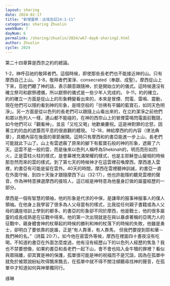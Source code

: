 ```yaml
---
layout: sharing
date: 2024-02-17
title: "新增靈修：出埃及記24:1-11"
categories: sharing Zhuolin
weekNum: 7
dayNum: 6
permalink: /sharing/zhuolin/2024/wk7-day6-sharing2.html
author: Zhuolin
cycle: 2024
---  
```


第二十四章算是西奈之約的總論。

1-2，神呼召祂的敬拜者們。這個時候，即使那些長老們也不能接近神的山。只有摩西自己上山。
3-8，敬拜者們潔淨、consecrated（奉獻、成聖）。摩西從山上下來，百姓們聽了神的話，表示願意跟隨神，於是開始立約的儀式。這時候還沒有確立祭司和獻祭禮儀，所以獻祭的儀式是一些少年人完成的。
9-11，約的確立。約的確立一方面是從山上的形象轉變看出來的，本來是冒煙、閃電、雷鳴、震動，現在他們可以隱約看到神的形象，是晴空般的「彷彿有平鋪的藍寶石，如同天色明淨」。另一方面是從以色列的長老們可以跟隨上山看出來的，在立約潔淨之前他們和眾以色列人一樣，連山都不能碰的，在神的西奈山上的冒煙雷鳴閃電面前戰競，如今他們可以「觀看神」，並且「又吃又喝」地歡樂慶祝。這是神對罪的忿怒，因著立約的血的遮蓋而平息的很直觀的體現。
12-18，神給摩西約的內容（律法典章），具體內容在後面的章節展開。這時只有摩西和約書亞能進一步上山，長老們可能就此下山了。山上有雲遮蔽了原來的腳下有藍寶石般的神的形象，遮蔽了六天。這雲不是一般的雲，而是後來以色列人稱呼為Shekinah的，明亮而形如烈火，正是雲柱火柱的樣式，是會幕裡充滿榮耀的樣式，也是主耶穌登山變相的時候那忽然而來的雲的樣式。到了第七天的時候神才在這雲裡召喚摩西，摩西進入雲裡，約書亞有可能是留在雲外。40天的時間，摩西在雲裡聽神訓誡，約書亞一直在外面守候，到四十天後才跟隨摩西下山（32:17），他也許能隱約聽見雲裡的聲音，作為神特意揀選摩西的接班人，這已經是神特意為他量身訂做的屬靈經歷的一部分。 

摩西是一個有智慧的領袖，他的形象是代求的中保，是謙卑的服事神服事人的僕人領袖。在他身上我學習了很多為人父母當有的樣式，比我從任何親子書籍或為人父母的講座培訓上學到的都多。約書亞的形象卻不同於摩西，他是戰士，他的很多屬靈的成長成熟是在征戰中得來。他的第一次出現就是在與以暴虐著稱的亞瑪力人的征戰中，親身體會神的杖舉起的時候的勝利和神的杖落下的時候的失敗，他雖是勇士，卻明白了要依靠的是誰，正是“有人靠車，有人靠馬， 但我們要提到耶和華－我們神的名。”（詩篇‬ ‭20:7‬）。如今他在密雲外等候，摩西在裡面四十晝夜沒有吃喝，不知道約書亞在外面怎麼度過，他有沒有經歷山下的以色列人經歷的焦急？我也不禁要想像，如果約書亞和長老們一起下山，會不會也陷入金牛犢的罪裡？看似與眾隔離，卻其實是神的保護，孤單很可能是神的祝福而不是咒詛，因為在孤單中就免於被眾說紛紜吹得飄來飄去，在孤單中就不得不關注傾聽尋找神的聲音，在孤單中才知道如何與神單獨同行。

琢琳
